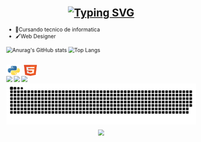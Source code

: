 <h1 align="center">
  <a href="https://git.io/typing-svg"><img src="https://readme-typing-svg.herokuapp.com?font=Fira+Code&weight=500&size=35&pause=1000&color=f7021f&vCenter=true&width=435&lines=Ola%2C+Me+chamo+Matheus+%F0%9F%98%8A;Eu+sou+do+Brasil%2C+%F0%9F%93%8C;Eu+tenho+18+anos+%F0%9F%8E%89;Eu+Estudo+HTML+e+PYT+%F0%9F%8E%93;Be+Welcome!+%3A)+%F0%9F%91%8F" alt="Typing SVG" /></a>
</div>
</h1>


- 🌱Cursando tecnico de informatica
- 🖌️Web Designer


![Anurag's GitHub stats](https://github-readme-stats.vercel.app/api?username=MTtetew&show_icons=true&theme=highcontrast)
![Top Langs](https://github-readme-stats.vercel.app/api/top-langs/?username=MTtetew&show_icons=true&theme=highcontrast)

<div style="display: inline_block"><br>
<img align="center" alt="Rafa-Python" height="30" width="40" src="https://raw.githubusercontent.com/devicons/devicon/master/icons/python/python-original.svg">
<img align="center" alt="Rafa-HTML" height="30" width="40" src="https://raw.githubusercontent.com/devicons/devicon/master/icons/html5/html5-original.svg">
</div>
 <a href="https://instagram.com/mt_tetew17" target="_blank"><img src="https://img.shields.io/badge/-Instagram-%23E4405F?style=for-the-badge&logo=instagram&logoColor=white" target="_blank"></a>
 <a href="https:discord.com/channels/@me/1268624465424678933" target="_blank"><img src="https://img.shields.io/badge/Discord-7289DA?style=for-the-badge&logo=discord&logoColor=white" target="_blank"></a> 
 <a href = "mailto:zeusmatheus28@gmail.com"><img src="https://img.shields.io/badge/-Gmail-%23333?style=for-the-badge&logo=gmail&logoColor=white" target="_blank"></a>

 <picture align="center">
  <source media="(prefers-color-scheme: dark)" srcset="https://raw.githubusercontent.com/MTtetew/MTtetew/output/github-contribution-grid-snake-dark.svg">
  <source media="(prefers-color-scheme: light)" srcset="https://raw.githubusercontent.com/MTtetew/MTtetew/output/github-contribution-grid-snake-dark.svg">
  <img align="center" alt="github contribution grid snake animation" src="https://raw.githubusercontent.com/MTtetew/MTtetew/output/github-contribution-grid-snake.svg">
</picture>

<p align="center">
     <img src="https://capsule-render.vercel.app/api?type=waving&color=gradient&height=100&section=footer"/>
</p>
